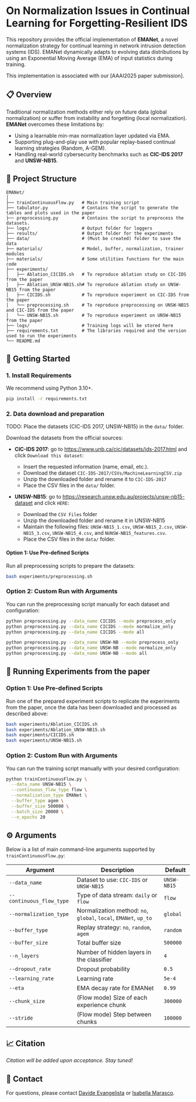 # On Normalization Issues in Continual Learning for Forgetting-Resilient IDS

This repository provides the official implementation of **EMANet**, a novel normalization strategy for continual learning in network intrusion detection systems (IDS). EMANet dynamically adapts to evolving data distributions by using an Exponential Moving Average (EMA) of input statistics during training.

This implementation is associated with our [AAAI2025 paper submission].

## 📋 Overview

Traditional normalization methods either rely on future data (global normalization) or suffer from instability and forgetting (local normalization). **EMANet** overcomes these limitations by:

- Using a learnable min-max normalization layer updated via EMA.
- Supporting plug-and-play use with popular replay-based continual learning strategies (Random, A-GEM).
- Handling real-world cybersecurity benchmarks such as **CIC-IDS 2017** and **UNSW-NB15**.

## 📂 Project Structure

```
EMANet/
│
├── trainContinuousFlow.py   # Main training script
├── tabulator.py             # Contains the script to generate the tables and plots used in the paper
├── preprocessing.py         # Contains the script to preprocess the datasets.
├── logs/                    # Output folder for loggers
├── results/                 # Output folder for the experiments
├── data/                    # (Must be created) folder to save the data
├── materials/               # Model, buffer, normalization, trainer modules
├── materials/               # Some utilities functions for the main code
├── experiments/
│   ├── Ablation_CICIDS.sh   # To reproduce ablation study on CIC-IDS from the paper
│   ├── Ablation_UNSW-NB15.sh# To reproduce ablation study on UNSW-NB15 from the paper
│   ├── CICIDS.sh            # To reproduce experiment on CIC-IDS from the paper
│   └── preprocessing.sh     # To reproduce preprocessing on UNSW-NB15 and CIC-IDS from the paper
│   └── UNSW-NB15.sh         # To reproduce experiment on UNSW-NB15 from the paper
├── logs/                    # Training logs will be stored here
├── requirements.txt         # The libraries required and the version used to run the experiments
└── README.md
```

## 🚀 Getting Started

### 1. Install Requirements

We recommend using Python 3.10+.

```bash
pip install -r requirements.txt
```

### 2. Data download and preparation
TODO: Place the datasets (CIC-IDS 2017, UNSW-NB15) in the `data/` folder.

Download the datasets from the official sources:
- **CIC-IDS 2017**: go to https://www.unb.ca/cic/datasets/ids-2017.html and click `Download this dataset`:
  - Insert the requested information (name, email, etc.).
  - Download the dataset `CIC-IDS-2017/CSVs/MachineLearningCSV.zip`
  - Unzip the downloaded folder and rename it to `CIC-IDS-2017`
  - Place the CSV files in the `data/` folder.

- **UNSW-NB15**: go to https://research.unsw.edu.au/projects/unsw-nb15-dataset and click `HERE`:
  - Download the `CSV Files` folder
  - Unzip the downloaded folder and rename it in UNSW-NB15
  - Maintain the following files: `UNSW-NB15_1.csv`, `UNSW-NB15_2.csv`, `UNSW-NB15_3.csv`, `UNSW-NB15_4.csv`, and `NUNSW-NB15_features.csv`.
  - Place the CSV files in the `data/` folder.

#### Option 1: Use Pre-defined Scripts
Run all preprocessing scripts to prepare the datasets:

```bash
bash experiments/preprocessing.sh
```

### Option 2: Custom Run with Arguments
You can run the preprocessing script manually for each dataset and configuration:

```bash
python preprocessing.py --data_name CICIDS --mode preprocess_only
python preprocessing.py --data_name CICIDS --mode normalize_only
python preprocessing.py --data_name CICIDS --mode all

python preprocessing.py --data_name UNSW-NB --mode preprocess_only
python preprocessing.py --data_name UNSW-NB --mode normalize_only
python preprocessing.py --data_name UNSW-NB --mode all
```
## 🧪 Running Experiments from the paper

### Option 1: Use Pre-defined Scripts

Run one of the prepared experiment scripts to replicate the experiments from the paper, once the data has been downloaded and processed as described above:

```bash
bash experiments/Ablation_CICIDS.sh
bash experiments/Ablation_UNSW-NB15.sh
bash experiments/CICIDS.sh
bash experiments/UNSW-NB15.sh
```

### Option 2: Custom Run with Arguments

You can run the training script manually with your desired configuration:

```bash
python trainContinuousFlow.py \
  --data_name UNSW-NB15 \
  --continuous_flow_type flow \
  --normalization_type EMANet \
  --buffer_type agem \
  --buffer_size 500000 \
  --batch_size 20000 \
  --n_epochs 20
```

## ⚙️ Arguments

Below is a list of main command-line arguments supported by `trainContinuousFlow.py`:

| Argument | Description | Default |
|----------|-------------|---------|
| `--data_name` | Dataset to use: `CIC-IDS` or `UNSW-NB15` | `UNSW-NB15` |
| `--continuous_flow_type` | Type of data stream: `daily` or `flow` | `flow` |
| `--normalization_type` | Normalization method: `no`, `global`, `local`, `EMANet`, `up_to` | `global` |
| `--buffer_type` | Replay strategy: `no`, `random`, `agem` | `random` |
| `--buffer_size` | Total buffer size | `500000` |
| `--n_layers` | Number of hidden layers in the classifier | `4` |
| `--dropout_rate` | Dropout probability | `0.5` |
| `--learning_rate` | Learning rate | `5e-4` |
| `--eta` | EMA decay rate for EMANet | `0.99` |
| `--chunk_size` | (Flow mode) Size of each experience chunk | `300000` |
| `--stride` | (Flow mode) Step between chunks | `100000` |

## 📈 Citation

*Citation will be added upon acceptance. Stay tuned!*

## 📧 Contact

For questions, please contact [Davide Evangelista](mailto:davide.evangelista5@unibo.it) or [Isabella Marasco](mailto:isabella.marasco4@unibo.it).